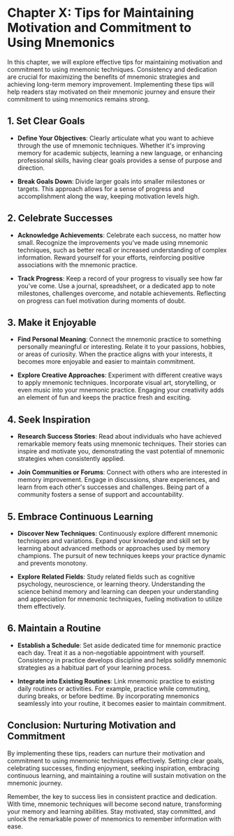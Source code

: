 Chapter X: Tips for Maintaining Motivation and Commitment to Using Mnemonics
============================================================================

In this chapter, we will explore effective tips for maintaining motivation and commitment to using mnemonic techniques. Consistency and dedication are crucial for maximizing the benefits of mnemonic strategies and achieving long-term memory improvement. Implementing these tips will help readers stay motivated on their mnemonic journey and ensure their commitment to using mnemonics remains strong.

**1. Set Clear Goals**
----------------------

* **Define Your Objectives**: Clearly articulate what you want to achieve through the use of mnemonic techniques. Whether it's improving memory for academic subjects, learning a new language, or enhancing professional skills, having clear goals provides a sense of purpose and direction.

* **Break Goals Down**: Divide larger goals into smaller milestones or targets. This approach allows for a sense of progress and accomplishment along the way, keeping motivation levels high.

**2. Celebrate Successes**
--------------------------

* **Acknowledge Achievements**: Celebrate each success, no matter how small. Recognize the improvements you've made using mnemonic techniques, such as better recall or increased understanding of complex information. Reward yourself for your efforts, reinforcing positive associations with the mnemonic practice.

* **Track Progress**: Keep a record of your progress to visually see how far you've come. Use a journal, spreadsheet, or a dedicated app to note milestones, challenges overcome, and notable achievements. Reflecting on progress can fuel motivation during moments of doubt.

**3. Make it Enjoyable**
------------------------

* **Find Personal Meaning**: Connect the mnemonic practice to something personally meaningful or interesting. Relate it to your passions, hobbies, or areas of curiosity. When the practice aligns with your interests, it becomes more enjoyable and easier to maintain commitment.

* **Explore Creative Approaches**: Experiment with different creative ways to apply mnemonic techniques. Incorporate visual art, storytelling, or even music into your mnemonic practice. Engaging your creativity adds an element of fun and keeps the practice fresh and exciting.

**4. Seek Inspiration**
-----------------------

* **Research Success Stories**: Read about individuals who have achieved remarkable memory feats using mnemonic techniques. Their stories can inspire and motivate you, demonstrating the vast potential of mnemonic strategies when consistently applied.

* **Join Communities or Forums**: Connect with others who are interested in memory improvement. Engage in discussions, share experiences, and learn from each other's successes and challenges. Being part of a community fosters a sense of support and accountability.

**5. Embrace Continuous Learning**
----------------------------------

* **Discover New Techniques**: Continuously explore different mnemonic techniques and variations. Expand your knowledge and skill set by learning about advanced methods or approaches used by memory champions. The pursuit of new techniques keeps your practice dynamic and prevents monotony.

* **Explore Related Fields**: Study related fields such as cognitive psychology, neuroscience, or learning theory. Understanding the science behind memory and learning can deepen your understanding and appreciation for mnemonic techniques, fueling motivation to utilize them effectively.

**6. Maintain a Routine**
-------------------------

* **Establish a Schedule**: Set aside dedicated time for mnemonic practice each day. Treat it as a non-negotiable appointment with yourself. Consistency in practice develops discipline and helps solidify mnemonic strategies as a habitual part of your learning process.

* **Integrate into Existing Routines**: Link mnemonic practice to existing daily routines or activities. For example, practice while commuting, during breaks, or before bedtime. By incorporating mnemonics seamlessly into your routine, it becomes easier to maintain commitment.

**Conclusion: Nurturing Motivation and Commitment**
---------------------------------------------------

By implementing these tips, readers can nurture their motivation and commitment to using mnemonic techniques effectively. Setting clear goals, celebrating successes, finding enjoyment, seeking inspiration, embracing continuous learning, and maintaining a routine will sustain motivation on the mnemonic journey.

Remember, the key to success lies in consistent practice and dedication. With time, mnemonic techniques will become second nature, transforming your memory and learning abilities. Stay motivated, stay committed, and unlock the remarkable power of mnemonics to remember information with ease.
